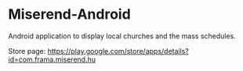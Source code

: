 # Miserend-Android

Android application to display local churches and the mass schedules.

Store page: https://play.google.com/store/apps/details?id=com.frama.miserend.hu
